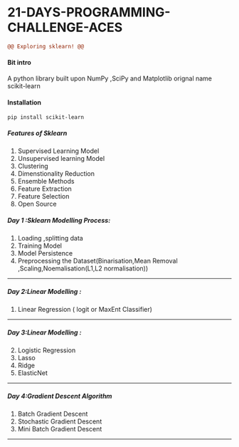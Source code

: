 # 21-DAYS-PROGRAMMING-CHALLENGE-ACES
```diff
@@ Exploring sklearn! @@
```
#### Bit intro 
A python library built upon NumPy ,SciPy and Matplotlib orignal name scikit-learn

#### Installation
```pip install scikit-learn```
##### Features of Sklearn
1. Supervised Learning Model
2. Unsupervised learning Model
3. Clustering
4. Dimenstionality Reduction
5. Ensemble Methods
6. Feature Extraction
7. Feature Selection
8. Open Source 

##### Day 1 :Sklearn Modelling Process:
1. Loading ,splitting data
2. Training Model
3. Model Persistence
4. Preprocessing the Dataset(Binarisation,Mean Removal ,Scaling,Noemalisation(L1,L2 normalisation))
---
##### Day 2:Linear Modelling :
1. Linear Regression
 ( logit or MaxEnt Classifier)
---
##### Day 3:Linear Modelling :
2. Logistic Regression
3. Lasso 
4. Ridge
5. ElasticNet
---
##### Day 4:Gradient Descent Algorithm
1. Batch Gradient Descent
2. Stochastic  Gradient Descent
3. Mini Batch Gradient Descent
---
